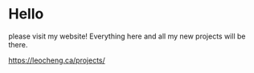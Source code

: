 # Hello
please visit my website! Everything here and all my new projects will be there.

https://leocheng.ca/projects/
